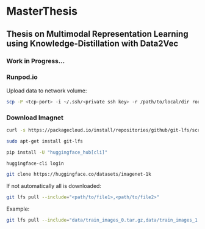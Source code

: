 # MasterThesis
## Thesis on Multimodal Representation Learning using Knowledge-Distillation with Data2Vec
### Work in Progress...

### Runpod.io

Upload data to network volume: 

```bash
scp -P <tcp-port> -i ~/.ssh/<private ssh key> -r /path/to/local/dir root@xxx.xxx.xxx.xxx:/workspace
```

### Download Imagnet

```bash
curl -s https://packagecloud.io/install/repositories/github/git-lfs/script.deb.sh | sudo bash
```

```bash
sudo apt-get install git-lfs
```

```bash
pip install -U "huggingface_hub[cli]"
```

```bash
huggingface-cli login
```

```bash
git clone https://huggingface.co/datasets/imagenet-1k
```

If not automatically all is downloaded:
```bash
git lfs pull --include="<path/to/file1>,<path/to/file2>"
```

Example:
```bash
git lfs pull --include="data/train_images_0.tar.gz,data/train_images_1.tar.gz,data/train_images_2.tar.gz,data/val_images.tar.gz"
```

